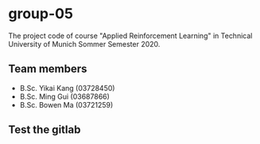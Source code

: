 # group-05

The project code of course "Applied Reinforcement Learning" in Technical University of Munich Sommer Semester 2020.

## Team members
- B.Sc. Yikai Kang (03728450)
- B.Sc. Ming Gui (03687866)
- B.Sc. Bowen Ma (03721259)

## Test the gitlab


